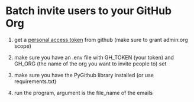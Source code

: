 # Batch invite users to your GitHub Org

1. get a [personal access token](https://docs.github.com/en/github/authenticating-to-github/creating-a-personal-access-token) from github (make sure to grant admin:org scope)

2. make sure you have an .env file with GH_TOKEN (your token) and GH_ORG (the name of the org you want to invite people to) set

3. make sure you have the PyGithub library installed (or use requirements.txt)

4. run the program, argument is the file_name of the emails